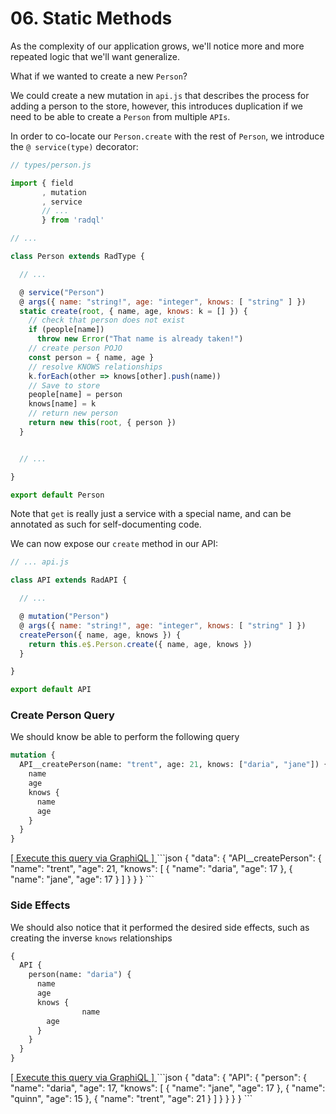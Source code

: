 # 06. Static Methods

As the complexity of our application grows, we'll notice more and more repeated logic that we'll want generalize.

What if we wanted to create a new `Person`?

We could create a new mutation in `api.js` that describes the process for adding a person to the store, however,
this introduces duplication if we need to be able to create a `Person` from multiple `APIs`.

In order to co-locate our `Person.create` with the rest of `Person`, we introduce the `@ service(type)` decorator:

```js
// types/person.js

import { field
       , mutation
       , service
       // ...
       } from 'radql'

// ...

class Person extends RadType {

  // ...

  @ service("Person")
  @ args({ name: "string!", age: "integer", knows: [ "string" ] })
  static create(root, { name, age, knows: k = [] }) {
    // check that person does not exist
    if (people[name])
      throw new Error("That name is already taken!")
    // create person POJO
    const person = { name, age }
    // resolve KNOWS relationships
    k.forEach(other => knows[other].push(name))
    // Save to store
    people[name] = person
    knows[name] = k
    // return new person
    return new this(root, { person })
  }


  // ...

}

export default Person
```

Note that `get` is really just a service with a special name, and can be annotated as such for self-documenting code.

We can now expose our `create` method in our API:

```js
// ... api.js

class API extends RadAPI {

  // ...

  @ mutation("Person")
  @ args({ name: "string!", age: "integer", knows: [ "string" ] })
  createPerson({ name, age, knows }) {
    return this.e$.Person.create({ name, age, knows })
  }

}

export default API
```

### Create Person Query

We should know be able to perform the following query

```graphql
mutation {
  API__createPerson(name: "trent", age: 21, knows: ["daria", "jane"]) {
    name
    age
    knows {
      name
      age
    }
  }
}
```
<a href="http://localhost:3000/graphql?query=mutation%20{%0A%20%20API__createPerson%28name%3A%20%22trent%22%2C%20age%3A%2021%2C%20knows%3A%20[%22daria%22%2C%20%22jane%22]%29%20{%0A%20%20%20%20name%0A%20%20%20%20age%0A%20%20%20%20knows%20{%0A%20%20%20%20%20%20name%0A%20%20%20%20%20%20age%0A%20%20%20%20}%0A%20%20}%0A}" target="_blank">
  [ Execute this query via GraphiQL ]
</a>
```json
{
  "data": {
    "API__createPerson": {
      "name": "trent",
      "age": 21,
      "knows": [
        {
          "name": "daria",
          "age": 17
        },
        {
          "name": "jane",
          "age": 17
        }
      ]
    }
  }
}
```

### Side Effects

We should also notice that it performed the desired side effects, such as creating the inverse `knows` relationships

```graphql
{
  API {
    person(name: "daria") {
      name
      age
      knows {
				name
        age
      }
    }
  }
}
```
<a href="http://localhost:3000/graphql?query={%0A%20%20API%20{%0A%20%20%20%20person%28name%3A%20%22daria%22%29%20{%0A%20%20%20%20%20%20name%0A%20%20%20%20%20%20age%0A%20%20%20%20%20%20knows%20{%0A%09%09%09%09name%0A%20%20%20%20%20%20%20%20age%0A%20%20%20%20%20%20}%0A%20%20%20%20}%0A%20%20}%0A}" target="_blank">
 [ Execute this query via GraphiQL ]
</a>
```json
{
  "data": {
    "API": {
      "person": {
        "name": "daria",
        "age": 17,
        "knows": [
          {
            "name": "jane",
            "age": 17
          },
          {
            "name": "quinn",
            "age": 15
          },
          {
            "name": "trent",
            "age": 21
          }
        ]
      }
    }
  }
}
```

